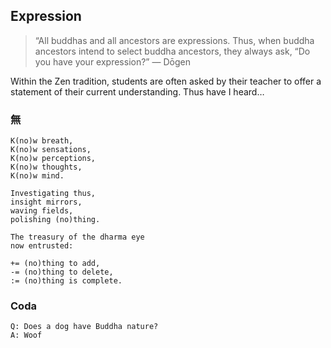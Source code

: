 ## Expression

> “All buddhas and all ancestors are expressions. Thus, when buddha ancestors intend to select buddha ancestors, they always ask, “Do you have your expression?” — Dōgen

Within the Zen tradition, students are often asked by their teacher to offer a statement of their current understanding. Thus have I heard…

### 無
```
K(no)w breath,
K(no)w sensations,
K(no)w perceptions,
K(no)w thoughts,
K(no)w mind.

Investigating thus,
insight mirrors,
waving fields,
polishing (no)thing.

The treasury of the dharma eye
now entrusted:

+= (no)thing to add,
-= (no)thing to delete,
:= (no)thing is complete.
```

### Coda
```
Q: Does a dog have Buddha nature?
A: Woof
```
